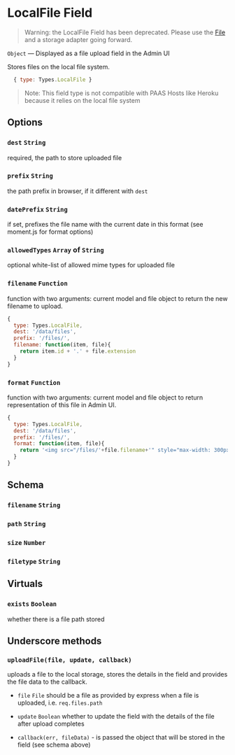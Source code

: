 # LocalFile Field

> Warning: the LocalFile Field has been deprecated. Please use the [File](/api/field/File) and a storage adapter going forward.

`Object` — Displayed as a file upload field in the Admin UI

Stores files on the local file system.

```js
  { type: Types.LocalFile }
```

> Note: This field type is not compatible with PAAS Hosts like Heroku because it relies on the local file system

## Options

### `dest` `String`
required, the path to store uploaded file

### `prefix` `String`
the path prefix in browser, if it different with `dest`

### `datePrefix` `String`
if set, prefixes the file name with the current date in this format (see moment.js for format options)

### `allowedTypes` `Array` of `String`
optional white-list of allowed mime types for uploaded file

### `filename` `Function`
function with two arguments: current model and file object to return the new filename to upload.

```js
{
  type: Types.LocalFile,
  dest: '/data/files',
  prefix: '/files/',
  filename: function(item, file){
    return item.id + '.' + file.extension
  }
}
```
### `format` `Function`
function with two arguments: current model and file object to return representation of this file in Admin UI.

```js
{
  type: Types.LocalFile,
  dest: '/data/files',
  prefix: '/files/',
  format: function(item, file){
    return '<img src="/files/'+file.filename+'" style="max-width: 300px">'
  }
}
```

## Schema

### `filename` `String`
### `path` `String`
### `size` `Number`
### `filetype` `String`

## Virtuals

### `exists` `Boolean`
whether there is a file path stored

## Underscore methods

### `uploadFile(file, update, callback)`
uploads a file to the local storage, stores the details in the field and provides the file data to the callback.

* `file` `File` should be a file as provided by express when a file is uploaded, i.e. `req.files.path`

* `update` `Boolean` whether to update the field with the details of the file after upload completes

* `callback(err, fileData)` - is passed the object that will be stored in the field (see schema above)

